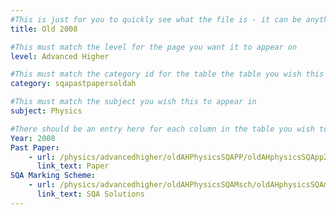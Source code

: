 ```yaml
---
#This is just for you to quickly see what the file is - it can be anything you want
title: Old 2008

#This must match the level for the page you want it to appear on
level: Advanced Higher

#This must match the category id for the table the table you wish this to appear in
category: sqapastpapersoldah

#This must match the subject you wish this to appear in
subject: Physics

#There should be an entry here for each column in the table you wish to populate:
Year: 2008
Past Paper:
    - url: /physics/advancedhigher/oldAHPhysicsSQAPP/oldAHphysicsSQApp2008.pdf
      link_text: Paper
SQA Marking Scheme:
    - url: /physics/advancedhigher/oldAHPhysicsSQAMsch/oldAHphysicsSQAmsch2008.pdf
      link_text: SQA Solutions
---
```


